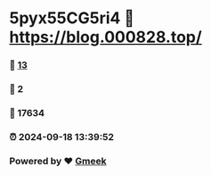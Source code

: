 # 5pyx55CG5ri4 :link: https://blog.000828.top/ 
### :page_facing_up: [13](https://blog.000828.top//tag.html) 
### :speech_balloon: 2 
### :hibiscus: 17634 
### :alarm_clock: 2024-09-18 13:39:52 
### Powered by :heart: [Gmeek](https://github.com/Meekdai/Gmeek)
